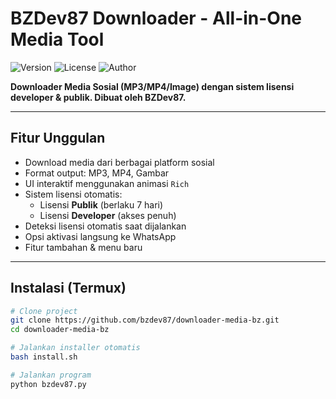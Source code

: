 # BZDev87 Downloader - All-in-One Media Tool

![Version](https://img.shields.io/badge/version-1.0-blue.svg)
![License](https://img.shields.io/badge/license-Custom-lightgrey)
![Author](https://img.shields.io/badge/author-BZDev87-orange)

**Downloader Media Sosial (MP3/MP4/Image) dengan sistem lisensi developer & publik. Dibuat oleh BZDev87.**

---

## Fitur Unggulan

- Download media dari berbagai platform sosial
- Format output: MP3, MP4, Gambar
- UI interaktif menggunakan animasi `Rich`
- Sistem lisensi otomatis:
  - Lisensi **Publik** (berlaku 7 hari)
  - Lisensi **Developer** (akses penuh)
- Deteksi lisensi otomatis saat dijalankan
- Opsi aktivasi langsung ke WhatsApp
- Fitur tambahan & menu baru

---

## Instalasi (Termux)

```bash
# Clone project
git clone https://github.com/bzdev87/downloader-media-bz.git
cd downloader-media-bz

# Jalankan installer otomatis
bash install.sh

# Jalankan program
python bzdev87.py
